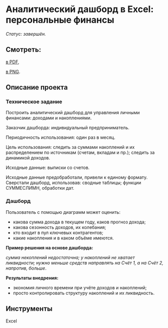 # Аналитический дашборд в Excel: персональные финансы

*Статус: завершён.*

## Смотреть:
[в PDF](https://github.com/niksan-da/Portfolio/blob/main/Dashbord_Personal_finance/Dashbord_personal%20finance.pdf),

[в PNG](https://github.com/niksan-da/Portfolio/blob/main/Dashbord_Personal_finance/Dashbord_personal%20finance.png).

## Описание проекта
### Техническое задание
Построить аналитический дашборд для управления личными финансами: доходами и накоплениями. 
 
Заказчик дашборда: индивидуальный предприниматель.
 
Периодичность использования: один раз в месяц.
 
Цель использования: следить за суммами накоплений и их распределением по источникам (счетам, вкладам и пр.); следить за динамикой доходов.

Исходные данные: выписки со счетов.

Исходные данные предобработали, привели к единому формату.
Сверстали дашборд, использовав: сводные таблицы; функции СУММЕСЛИМН, обработки дат.

### Дашборд
Пользователь с помощью диаграмм может оценить:
- какова сумма дохода в текущем году, каков прогноз дохода;
- какова сезонность доходов, их колебания;
- кто входит в пул ключевых контрагентов;
- какие накопления и в каком объёме имеются.

**Пример решения на основе дашборда:**
 
*сумма некоплений недостаточна; у накоплений не хватает ликвидности; нужно меньше средств направлять на Счёт 1, а на Счёт 2, напротив, больше*.

  
**Результаты внедрения:**
- экономия личного времени при учёте доходов и накоплений;
- просто контролировать структуру накоплений и их ликвидность.

## Инструменты
Excel
